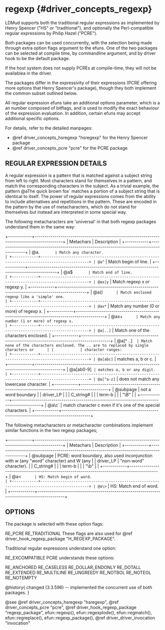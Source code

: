 regexp {#driver_concepts_regexp}
================================
LDMud supports both the traditional regular expressions as implemented by Henry Spencer ("HS" or "traditional"), and optionally the Perl-compatible regular expressions by Philip Hazel ("PCRE").

Both packages can be used concurrently, with the selection being made through extra option flags argument to the efuns. One of the two packages can be selected at compile time, by commandline argument, and by driver hook to be the default package.

If the host system does not supply PCREs at compile-time, they will not be availablea in the driver.

The packages differ in the expressivity of their expressions (PCRE offering more options that Henry Spencer's package), though they both implement the common subset outlined below.

All regular expression efuns take an additional options parameter, which is a an number composed of bitflags, and is used to modify the exact behaviour of the expression evaluation. In addition, certain efuns may accept additional specific options.

For details, refer to the detailed manpages:

- @ref driver_concepts_hsregexp "hsregexp" for the Henry Spencer package
- @ref driver_concepts_pcre "pcre" for the PCRE package

## REGULAR EXPRESSION DETAILS #

A regular expression is a pattern that is matched against a subject string from left to right. Most characters stand for themselves in a pattern, and match the corresponding characters in the subject. As a trivial example, the pattern @aThe quick brown fox` matches a portion of a subject string that is identical to itself. The power of regular expressions comes from the ability to include alternatives and repetitions in the pattern. These are encoded in the pattern by the use of metacharacters, which do not stand for themselves but instead are interpreted in some special way.

The following metacharacters are 'universal' in that both regexp packages understand them in the same way:

+------------+--------------------------------------------------------------------------------------------+
| Metachars  | Description                                                                                |
+------------+--------------------------------------------------------------------------------------------+
| @a.`       | Match any character.                                                                       |
+------------+--------------------------------------------------------------------------------------------+
| @a^`       | Match begin of line.                                                                       |
+------------+--------------------------------------------------------------------------------------------+
| @a$`       | Match end of line.                                                                         |
+------------+--------------------------------------------------------------------------------------------+
| @ax|y`     | Match regexp x or regexp y.                                                                |
+------------+--------------------------------------------------------------------------------------------+
| @a()`      | Match enclosed regexp like a 'simple' one.                                                 |
+------------+--------------------------------------------------------------------------------------------+
| @ax*`      | Match any number (0 or more) of regexp x.                                                  |
+------------+--------------------------------------------------------------------------------------------+
| @ax+`      | Match any number (1 or more) of regexp x.                                                  |
+------------+--------------------------------------------------------------------------------------------+
| @a[..]`    | Match one of the characters enclosed.                                                      |
+------------+--------------------------------------------------------------------------------------------+
| @a[^ ..]`  | Match none of the characters enclosed. The .. are to replaced by single characters or      |
|            | character ranges:                                                                          |
+------------+--------------------------------------------------------------------------------------------+
| @a[abc]`   | matches a, b or c.                                                                         |
+------------+--------------------------------------------------------------------------------------------+
| @a[ab0-9]` | matches a, b or any digit.                                                                 |
+------------+--------------------------------------------------------------------------------------------+
| @a[^a-z]`  | does not match any lowercase character.                                                    |
+------------+--------------------------------------------------------------------------------------------+
| @subpage   | not a word boundary                                                                        |
| driver_LP  |                                                                                            |
| C_string#  |                                                                                            |
| term-b     |                                                                                            |
| "\B"       |                                                                                            |
+------------+--------------------------------------------------------------------------------------------+
| @a\c`      | match character c even if it's one of the special characters.                              |
+------------+--------------------------------------------------------------------------------------------+

The following metacharacters or metacharacter combinations implement
similar functions in the two regexp packages;

+------------+--------------------------------------------------------------------------------------------+
| Metachars  | Description                                                                                |
+------------+--------------------------------------------------------------------------------------------+
| @subpage   | PCRE: word boundary, also used inconjunction with w (any "word" character) and W (any      |
| driver_LP  | "non-word" character).                                                                     |
| C_string#  |                                                                                            |
| term-b     |                                                                                            |
| "\b"       |                                                                                            |
+------------+--------------------------------------------------------------------------------------------+
| @a\<`      | HS: Match begin of word.                                                                   |
+------------+--------------------------------------------------------------------------------------------+
| @a\>`      | HS: Match end of word.                                                                     |
+------------+--------------------------------------------------------------------------------------------+

## OPTIONS #

The package is selected with these option flags:

RE_PCRE
RE_TRADITIONAL
These flags are also used for @ref driver_hook_regexp_package "H_REGEXP_PACKAGE".

Traditional regular expressions understand one option:

RE_EXCOMPATIBLE
PCRE understands these options:

RE_ANCHORED
RE_CASELESS
RE_DOLLAR_ENDONLY
RE_DOTALL
RE_EXTENDED
RE_MULTILINE
RE_UNGREEDY
RE_NOTBOL
RE_NOTEOL
RE_NOTEMPTY

@history{
changed (3.3.596) -- implemented the concurrent use of both packages.
}

@see @ref driver_concepts_hsregexp "hsregexp", @ref driver_concepts_pcre "pcre", @ref driver_hook_regexp_package "regexp_package", efun::regexp(), efun::regexplode(), efun::regmatch(), efun::regreplace(), efun::regexp_package(), @ref driver_driver_invocation "invocation"
